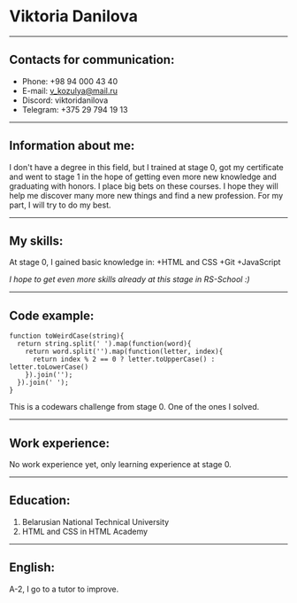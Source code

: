 # **Viktoria Danilova**
****************************************************************************
## Contacts for communication:


+ Phone: +98 94 000 43 40 
+ E-mail: v_kozulya@mail.ru
+ Discord: viktoridanilova
+ Telegram: +375 29 794 19 13

----------------------------------------------------------------------------
## Information about me:


I don't have a degree in this field, but I trained at stage 0, got my certificate and went to stage 1 in the hope of getting even more new knowledge and graduating with honors. I place big bets on these courses. I hope they will help me discover many more new things and find a new profession.
For my part, I will try to do my best.


----------------------------------------------------------------------------

## My skills:

At stage 0, I gained basic knowledge in:
+HTML and CSS
+Git
+JavaScript

*I hope to get even more skills already at this stage in RS-School :)*

----------------------------------------------------------------------------

## Code example:
```
function toWeirdCase(string){
  return string.split(' ').map(function(word){
    return word.split('').map(function(letter, index){
      return index % 2 == 0 ? letter.toUpperCase() : letter.toLowerCase()
    }).join('');
  }).join(' ');
}
```
This is a codewars challenge from stage 0. One of the ones I solved.

-----------------------------------------------------------------------------
## Work experience:

No work experience yet, only learning experience at stage 0.

-----------------------------------------------------------------------------

## Education:

1. Belarusian National Technical University
2. HTML and CSS in HTML Academy

------------------------------------------------------------------------------

## English:

A-2, I go to a tutor to improve.